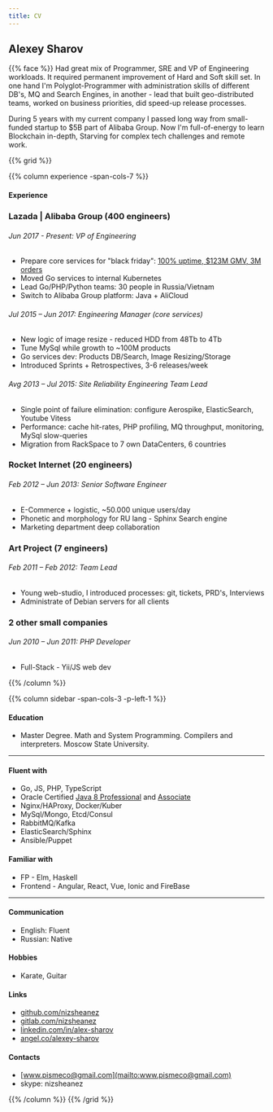 ```yaml
---
title: CV
---
```

## Alexey Sharov

{{% face %}} Had great mix of Programmer, SRE and VP of Engineering workloads. 
It required permanent improvement of Hard and Soft skill set. 
In one hand I'm Polyglot-Programmer with administration skills of different DB's, MQ and Search Engines, 
in another - lead that built geo-distributed teams, worked on business priorities, did speed-up release processes. 

During 5 years with my current company I passed long way from small-funded startup to $5B part of Alibaba Group.
Now I'm full-of-energy to learn Blockchain in-depth, Starving for complex tech challenges and remote work. 

{{% grid %}}

{{% column experience -span-cols-7 %}}
#### Experience

### Lazada | Alibaba Group (400 engineers) 
###### *Jun 2017 - Present: VP of Engineering*

* Prepare core services for "black friday": [100% uptime, $123M GMV, 3M orders](http://markets.businessinsider.com/news/stocks/Southeast-Asia-s-eCommerce-leader-Lazada-smashes-sales-record-1007843779)
* Moved Go services to internal Kubernetes
* Lead Go/PHP/Python teams: 30 people in Russia/Vietnam
* Switch to Alibaba Group platform: Java + AliCloud

###### *Jul 2015 – Jun 2017: Engineering Manager (core services)*

* New logic of image resize - reduced HDD from 48Tb to 4Tb
* Tune MySql while growth to ~100M products
* Go services dev: Products DB/Search, Image Resizing/Storage
* Introduced Sprints + Retrospectives, 3-6 releases/week

###### *Avg 2013 – Jul 2015: Site Reliability Engineering Team Lead*

* Single point of failure elimination: configure Aerospike, ElasticSearch, Youtube Vitess
* Performance: cache hit-rates, PHP profiling, MQ throughput, monitoring, MySql slow-queries
* Migration from RackSpace to 7 own DataCenters, 6 countries

### Rocket Internet (20 engineers)
###### *Feb 2012 – Jun 2013: Senior Software Engineer*

* E-Commerce + logistic, ~50.000 unique users/day
* Phonetic and morphology for RU lang - Sphinx Search engine
* Marketing department deep collaboration

### Art Project (7 engineers)
###### *Feb 2011 – Feb 2012: Team Lead*

* Young web-studio, I introduced processes: git, tickets, PRD's, Interviews
* Administrate of Debian servers for all clients

### 2 other small companies
###### *Jun 2010 – Jun 2011: PHP Developer*

* Full-Stack - Yii/JS web dev

{{% /column %}}

{{% column sidebar -span-cols-3 -p-left-1 %}}

#### Education 
  * Master Degree. Math and System Programming. Compilers and interpreters. Moscow State University.  


---------

#### Fluent with
  * Go, JS, PHP, TypeScript 
  * Oracle Certified [Java 8 Professional](https://www.youracclaim.com/badges/e729c951-ad94-469b-9d53-6df58d6a8f32/public_url) and [Associate](https://www.youracclaim.com/badges/3c1dcd16-2dfa-434a-aaea-0d1d523f966e/public_url)
  * Nginx/HAProxy, Docker/Kuber
  * MySql/Mongo, Etcd/Consul
  * RabbitMQ/Kafka
  * ElasticSearch/Sphinx
  * Ansible/Puppet

#### Familiar with
  * FP - Elm, Haskell
  * Frontend - Angular, React, Vue, Ionic and FireBase

---------

#### Communication
  * English: Fluent
  * Russian: Native

#### Hobbies
  * Karate, Guitar

#### Links
  * [github.com/nizsheanez](http://github.com/nizsheanez)
  * [gitlab.com/nizsheanez](https://gitlab.com/nizsheanez)
  * [linkedin.com/in/alex-sharov](https://www.linkedin.com/in/alex-sharov/)
  * [angel.co/alexey-sharov](https://angel.co/alexey-sharov)

#### Contacts
  * [www.pismeco@gmail.com](mailto:www.pismeco@gmail.com)
  * skype: nizsheanez

{{% /column %}}
{{% /grid %}}
